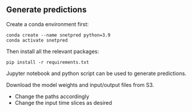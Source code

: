 ## Generate predictions

Create a conda environment first:

```
conda create --name snetpred python=3.9
conda activate snetpred
```

Then install all the relevant packages:

```
pip install -r requirements.txt
```

Jupyter notebook and python script can be used to generate predictions. 

Download the model weights and input/output files from S3. 

- Change the paths accordingly
- Change the input time slices as desired




